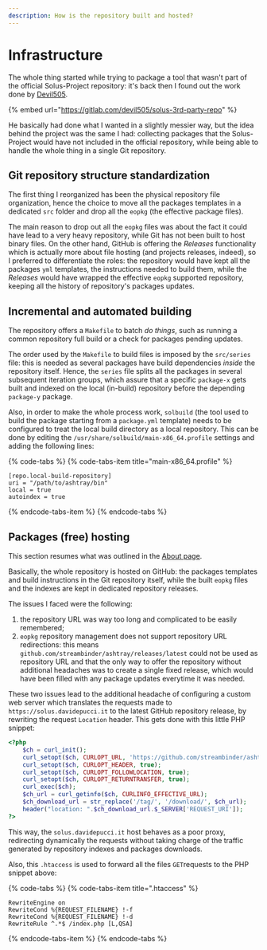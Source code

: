 ```yaml
---
description: How is the repository built and hosted?
---
```


# Infrastructure

The whole thing started while trying to package a tool that wasn't part of the official Solus-Project repository: it's back then I found out the work done by [Devil505](https://gitlab.com/devil505).

{% embed url="https://gitlab.com/devil505/solus-3rd-party-repo" %}

He basically had done what I wanted in a slightly messier way, but the idea behind the project was the same I had: collecting packages that the Solus-Project would have not included in the official repository, while being able to handle the whole thing in a single Git repository.

## Git repository structure standardization

The first thing I reorganized has been the physical repository file organization, hence the choice to move all the packages templates in a dedicated `src` folder and drop all the `eopkg` \(the effective package files\).

The main reason to drop out all the `eopkg` files was about the fact it could have lead to a very heavy repository, while Git has not been built to host binary files. On the other hand, GitHub is offering the _Releases_ functionality which is actually more about file hosting \(and projects releases, indeed\), so I preferred to differentiate the roles: the repository would have kept all the packages `yml` templates, the instructions needed to build them, while the _Releases_ would have wrapped the effective `eopkg` supported repository, keeping all the history of repository's packages updates.

## Incremental and automated building

The repository offers a `Makefile` to batch _do things_, such as running a common repository full build or a check for packages pending updates.

The order used by the `Makefile` to build files is imposed by the `src/series` file: this is needed as several packages have build dependencies _inside_ the repository itself. Hence, the `series` file splits all the packages in several subsequent iteration groups, which assure that a specific `package-x` gets built and indexed on the local \(in-build\) repository before the depending `package-y` package.

Also, in order to make the whole process work, `solbuild` \(the tool used to build the package starting from a `package.yml` template\) needs to be configured to treat the local build directory as a local repository. This can be done by editing the `/usr/share/solbuild/main-x86_64.profile` settings and adding the following lines:

{% code-tabs %}
{% code-tabs-item title="main-x86\_64.profile" %}
```text
[repo.local-build-repository]
uri = "/path/to/ashtray/bin"
local = true
autoindex = true
```
{% endcode-tabs-item %}
{% endcode-tabs %}

## Packages \(free\) hosting

This section resumes what was outlined in the [About page](about.md#installation).

Basically, the whole repository is hosted on GitHub: the packages templates and build instructions in the Git repository itself, while the built `eopkg` files and the indexes are kept in dedicated repository releases.

The issues I faced were the following:

1. the repository URL was way too long and complicated to be easily remembered;
2. `eopkg` repository management does not support repository URL redirections: this means `github.com/streambinder/ashtray/releases/latest` could not be used as repository URL and that the only way to offer the repository without additional headaches was to create a single fixed release, which would have been filled with any package updates everytime it was needed.

These two issues lead to the additional headache of configuring a custom web server which translates the requests made to `https://solus.davidepucci.it` to the latest GitHub repository release, by rewriting the request `Location` header. This gets done with this little PHP snippet:

```php
<?php
    $ch = curl_init();
    curl_setopt($ch, CURLOPT_URL, 'https://github.com/streambinder/ashtray/releases/latest');
    curl_setopt($ch, CURLOPT_HEADER, true);
    curl_setopt($ch, CURLOPT_FOLLOWLOCATION, true);
    curl_setopt($ch, CURLOPT_RETURNTRANSFER, true);
    curl_exec($ch);
    $ch_url = curl_getinfo($ch, CURLINFO_EFFECTIVE_URL);
    $ch_download_url = str_replace('/tag/', '/download/', $ch_url);
    header("location: ".$ch_download_url.$_SERVER['REQUEST_URI']);
?>
```

This way, the `solus.davidepucci.it` host behaves as a poor proxy, redirecting dynamically the requests without taking charge of the traffic generated by repository indexes and packages downloads.

Also, this `.htaccess` is used to forward all the files `GET`requests to the PHP snippet above:

{% code-tabs %}
{% code-tabs-item title=".htaccess" %}
```text
RewriteEngine on
RewriteCond %{REQUEST_FILENAME} !-f
RewriteCond %{REQUEST_FILENAME} !-d
RewriteRule ^.*$ /index.php [L,QSA]
```
{% endcode-tabs-item %}
{% endcode-tabs %}

